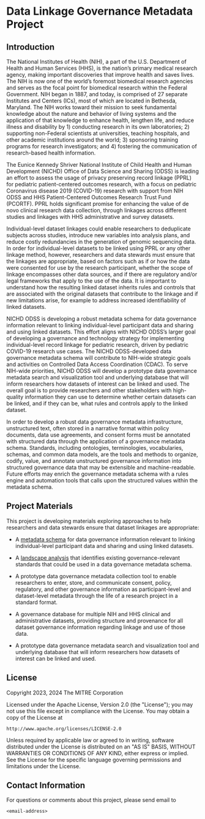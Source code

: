 # Data Linkage Governance Metadata Project

## Introduction

The National Institutes of Health (NIH), a part of the U.S. Department of Health and Human Services (HHS), is the nation’s primary medical research agency, making important discoveries that improve health and saves lives. The NIH is now one of the world’s foremost biomedical research agencies and serves as the focal point for biomedical research within the Federal Government. NIH began in 1887, and today, is comprised of 27 separate Institutes and Centers (ICs), most of which are located in Bethesda, Maryland. The NIH works toward their mission to seek fundamental knowledge about the nature and behavior of living systems and the application of that knowledge to enhance health, lengthen life, and reduce illness and disability by 1) conducting research in its own laboratories; 2) supporting non-Federal scientists at universities, teaching hospitals, and other academic institutions around the world; 3) sponsoring training programs for research investigators; and 4) fostering the communication of research-based health information.

The Eunice Kennedy Shriver National Institute of Child Health and Human Development (NICHD) Office of Data Science and Sharing (ODSS) is leading an effort to assess the usage of privacy preserving record linkage (PPRL) for pediatric patient-centered outcomes research, with a focus on pediatric Coronavirus disease 2019 (COVID-19) research with support from NIH ODSS and HHS Patient-Centered Outcomes Research Trust Fund (PCORTF). PPRL holds significant promise for enhancing the value of de novo clinical research data collection, through linkages across different studies and linkages with HHS administrative and survey datasets.

Individual-level dataset linkages could enable researchers to deduplicate subjects across studies, introduce new variables into analysis plans, and reduce costly redundancies in the generation of genomic sequencing data. In order for individual-level datasets to be linked using PPRL or any other linkage method, however, researchers and data stewards must ensure that the linkages are appropriate, based on factors such as if or how the data were consented for use by the research participant, whether the scope of linkage encompasses other data sources, and if there are regulatory and/or legal frameworks that apply to the use of the data. It is important to understand how the resulting linked dataset inherits rules and controls that are associated with the original datasets that contribute to the linkage and if new limitations arise, for example to address increased identifiability of linked datasets.

NICHD ODSS is developing a robust metadata schema for data governance information relevant to linking individual-level participant data and sharing and using linked datasets. This effort aligns with NICHD ODSS’s larger goal of developing a governance and technology strategy for implementing individual-level record linkage for pediatric research, driven by pediatric COVID-19 research use cases. The NICHD ODSS-developed data governance metadata schema will contribute to NIH-wide strategic goals and activities on Controlled Data Access Coordination (CDAC). To serve NIH-wide priorities, NICHD ODSS will develop a prototype data governance metadata search and visualization tool and underlying database that will inform researchers how datasets of interest can be linked and used. The overall goal is to provide researchers and other stakeholders with high-quality information they can use to determine whether certain datasets can be linked, and if they can be, what rules and controls apply to the linked dataset.

In order to develop a robust data governance metadata infrastructure, unstructured text, often stored in a narrative format within policy documents, data use agreements, and consent forms must be annotated with structured data through the application of a governance metadata schema. Standards, including ontologies, terminologies, vocabularies, schemas, and common data models, are the tools and methods to organize, codify, value, and annotate unstructured governance information into structured governance data that may be extensible and machine-readable. Future efforts may enrich the governance metadata schema with a rules engine and automation tools that calls upon the structured values within the metadata schema.

## Project Materials

This project is developing materials exploring approaches to help researchers and data stewards ensure that dataset linkages are appropriate:

* A [metadata schema](MetadataSchema) for data governance information relevant to linking individual-level participant data and sharing and using linked datasets.

* A [landscape analysis](LandscapeAnalysis.md) that identifies existing governance-relevant standards that could be used in a data governance metadata schema.

* A prototype data governance metadata collection tool to enable researchers to enter, store, and communicate consent, policy, regulatory, and other governance information as participant-level and dataset-level metadata through the life of a research project in a standard format.

* A governance database for multiple NIH and HHS clinical and administrative datasets, providing structure and provenance for all dataset governance information regarding linkage and use of those data.

* A prototype data governance metadata search and visualization tool and underlying database that will inform researchers how datasets of interest can be linked and used.

## License

Copyright 2023, 2024 The MITRE Corporation

Licensed under the Apache License, Version 2.0 (the "License"); you may not use this file except in compliance with the License. You may obtain a copy of the License at

```
http://www.apache.org/licenses/LICENSE-2.0
```

Unless required by applicable law or agreed to in writing, software distributed under the License is distributed on an "AS IS" BASIS, WITHOUT WARRANTIES OR CONDITIONS OF ANY KIND, either express or implied. See the License for the specific language governing permissions and limitations under the License.

## Contact Information

For questions or comments about this project, please send email to

    <email-address>
